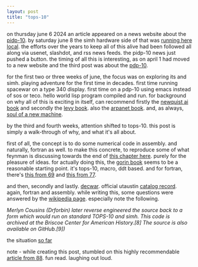 ```yaml
---
layout: post
title: "tops-10"
---
```


on thursday june 6 2024 an article appeared on a news website about the [pidp-10](https://obsolescence.dev/pidp10.html). by saturday june 8 the simh hardware side of that was [running here local](https://photos.app.goo.gl/7BEa6RberDfcsWLp7). the efforts over the years to keep all of this alive had been followed all along via usenet, slashdot, and rss news feeds. the pidp-10 news just pushed a button. the timing of all this is interesting, as on april 1 had moved to a new website and the third post was about the [pdp-10](https://statespace.dev/pdp-10.html). 

for the first two or three weeks of june, the focus was on exploring its and simh. playing adventure for the first time in decades. first time running spacewar on a type 340 display. first time on a pdp-10 using emacs instead of sos or teco. hello world lisp program compiled and run. for background on why all of this is exciting in itself, can recommend firstly the [newquist ai book](https://a.co/d/0fizN5g7) and secondly the [levy book](https://a.co/d/0eyKbrFf). also the [arpanet book](https://a.co/d/0baPMYaQ). and, as always, [soul of a new machine](https://a.co/d/0baPMYaQ).

by the third and fourth weeks, attention shifted to tops-10. this post is simply a walk-through of why, and what it's all about.

first of all, the concept is to do some numerical code in assembly. and naturally, fortran as well. to make this concrete, to reproduce some of what feynman is discussing towards the end of [this chapter here](https://www.feynmanlectures.caltech.edu/I_22.html). purely for the pleasure of ideas. for actually doing this, the [gorin book](https://archive.org/details/introductiontodecsystem10assemblylangpgmgjul85text) seems to be a reasonable starting point. it's tops-10, macro, ddt based. and for fortran, there's [this from 69](https://bitsavers.org/pdf/dec/pdp10/TOPS10/DEC-10-AFC0-D_PDP-10_FORTRAN_IV_Programming_Manual_Aug69.pdf) and [this from 77](https://bitsavers.org/pdf/dec/pdp10/TOPS10/AA-0944E-TB_FORTRAN-10_Programmers_Reference_Ver_5_Jan77.pdf). 

and then, secondly and lastly. [decwar](http://hsnewman.freeshell.org/decwar.htm). official utaustin [catalog record](https://repositories.lib.utexas.edu/items/e0e0aa09-2dc3-49c5-a919-19210d7916d3/full). again, fortran and assembly. while writing this, some questions were answered by the [wikipedia page](https://en.wikipedia.org/wiki/Decwar#Other_versions). especially note the following.
    
_Merlyn Cousins (Drforbin) later reverse engineered the source back to a form which would run on standard TOPS-10 and simh. This code is archived at the Briscoe Center for American History.[8] The source is also available on GitHub.[9])_

the situation [so far](https://photos.app.goo.gl/GoVrSV6HY2wTnit46)

note - while creating this post, stumbled on this highly recommendable [article from 88](https://www.columbia.edu/cu/computinghistory/dec20.html). fun read. laughing out loud.
